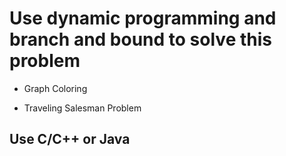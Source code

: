 # Use dynamic programming and branch and bound to solve this problem

* Graph Coloring 

* Traveling Salesman Problem

## Use C/C++ or Java
